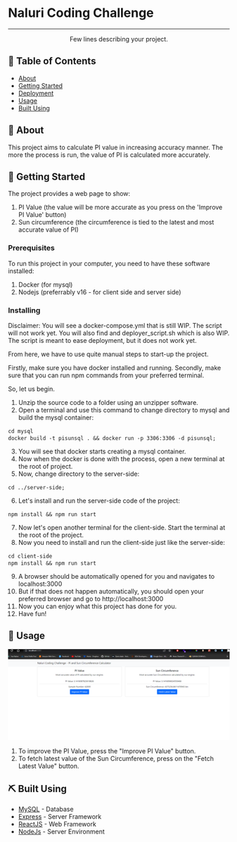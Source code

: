 # Naluri Coding Challenge

---

<p align="center"> Few lines describing your project.
    <br> 
</p>

## 📝 Table of Contents

- [About](#about)
- [Getting Started](#getting_started)
- [Deployment](#deployment)
- [Usage](#usage)
- [Built Using](#built_using)

## 🧐 About <a name = "about"></a>

This project aims to calculate PI value in increasing accuracy manner. The more the process is run, the value of PI is calculated more accurately.

## 🏁 Getting Started <a name = "getting_started"></a>

The project provides a web page to show:
1. PI Value (the value will be more accurate as you press on the 'Improve PI Value' button)
2. Sun circumference (the circumference is tied to the latest and most accurate value of PI)

### Prerequisites

To run this project in your computer, you need to have these software installed:
1. Docker (for mysql)
2. Nodejs (preferrably v16 - for client side and server side)

### Installing

Disclaimer:
You will see a docker-compose.yml that is still WIP. The script will not work yet.
You will also find and deployer_script.sh which is also WIP. The script is meant to ease deployment, but it does not work yet.

From here, we have to use quite manual steps to start-up the project.

Firstly, make sure you have docker installed and running.
Secondly, make sure that you can run npm commands from your preferred terminal.

So, let us begin.

1. Unzip the source code to a folder using an unzipper software. 
2. Open a terminal and use this command to change directory to mysql and build the mysql container:
```
cd mysql
docker build -t pisunsql . && docker run -p 3306:3306 -d pisunsql;
```
3. You will see that docker starts creating a mysql container.
4. Now when the docker is done with the process, open a new terminal at the root of project.
5. Now, change directory to the server-side:
```
cd ../server-side; 
```
6. Let's install and run the server-side code of the project:
```
npm install && npm run start
```
7. Now let's open another terminal for the client-side. Start the terminal at the root of the project.
8. Now you need to install and run the client-side just like the server-side:
```
cd client-side
npm install && npm run start
```
9. A browser should be automatically opened for you and navigates to localhost:3000
10. But if that does not happen automatically, you should open your preferred browser and go to http://localhost:3000
11. Now you can enjoy what this project has done for you. 
12. Have fun!

## 🎈 Usage <a name="usage"></a>

![alt text](https://github.com/asfwan/PiSunCalculationEngine/blob/main/Screenshot_PiSun.png?raw=true)

1. To improve the PI Value, press the "Improve PI Value" button.
2. To fetch latest value of the Sun Circumference, press on the "Fetch Latest Value" button.

## ⛏️ Built Using <a name = "built_using"></a>

- [MySQL](https://www.mysql.com/) - Database
- [Express](https://expressjs.com/) - Server Framework
- [ReactJS](https://reactjs.org/) - Web Framework
- [NodeJs](https://nodejs.org/en/) - Server Environment
